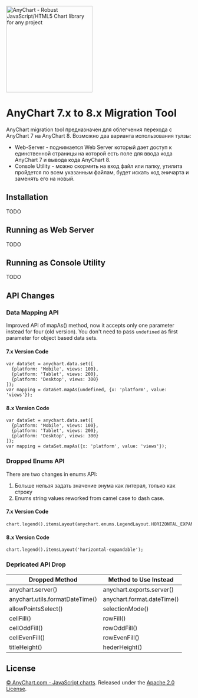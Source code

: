 [<img src="https://cdn.anychart.com/images/logo-transparent-segoe.png?2" width="234px" alt="AnyChart - Robust JavaScript/HTML5 Chart library for any project">](https://anychart.com)

# AnyChart 7.x to 8.x Migration Tool

AnyChart migration tool предназначен для облегчения перехода с AnyChart 7 на AnyChart 8.
Возможно два варианта использования тулзы:
* Web-Server - поднимается Web Server который дает доступ к единственной страницы на которой есть поле для ввода кода AnyChart 7 и вывода кода AnyChart 8.
* Console Utility - можно скормить на вход файл или папку, утилита пройдется по всем указанным файлам, будет искать код эничарта и заменять его на новый.

## Installation
TODO

## Running as Web Server
TODO

## Running as Console Utility
TODO

## API Changes

### Data Mapping API
Improved API of mapAs() method, now it accepts only one parameter instead for four (old version). You don't need to pass `undefined` as first parameter for object based data sets.

#### 7.x Version Code
```
var dataSet = anychart.data.set([
  {platform: 'Mobile', views: 100},
  {platform: 'Tablet', views: 200},
  {platform: 'Desktop', views: 300}
]);
var mapping = dataSet.mapAs(undefined, {x: 'platform', value: 'views'});
```

#### 8.x Version Code
```
var dataSet = anychart.data.set([
  {platform: 'Mobile', views: 100},
  {platform: 'Tablet', views: 200},
  {platform: 'Desktop', views: 300}
]);
var mapping = dataSet.mapAs({x: 'platform', value: 'views'});
```

### Dropped Enums API
There are two changes in enums API:
1. Больше нельзя задать значение энума как литерал, только как строку 
2. Enums string values reworked from camel case to dash case.

#### 7.x Version Code
```
chart.legend().itemsLayout(anychart.enums.LegendLayout.HORIZONTAL_EXPANDABLE);
```

#### 8.x Version Code
```
chart.legend().itemsLayout('horizontal-expandable');
```

### Depricated API Drop
| Dropped Method  | Method to Use Instead  |
| ------------- | ------------- |
| anychart.server()  | anychart.exports.server()  |
| anychart.utils.formatDateTime()  | anychart.format.dateTime()  |
| allowPointsSelect()  | selectionMode()  |
| cellFill()  | rowFill()  |
| cellOddFill()  | rowOddFill()  |
| cellEvenFill()  | rowEvenFill()  |
| titleHeight()  | hederHeight()  |

## License
[© AnyChart.com - JavaScript charts](http://www.anychart.com). Released under the [Apache 2.0 License](https://github.com/anychart/anychart-v7-to-v8-migration-tool/blob/master/LICENSE).
